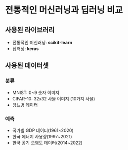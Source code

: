 # 전통적인 머신러닝과 딥러닝 비교

## 사용된 라이브러리

-   전통적인 머신러닝: **scikit-learn**
-   딥러닝: **keras**

## 사용된 데이터셋

### 분류

-   MNIST: 0~9 숫자 이미지
-   CIFAR-10: 32x32 사물 이미지 (10가지 사물)
-   당뇨병 데이터

### 예측

-   국가별 GDP 데이터(1961~2020)
-   한국 에너지 사용량(1997~2021)
-   한국 공기 오염도 데이터(2014~2022)
